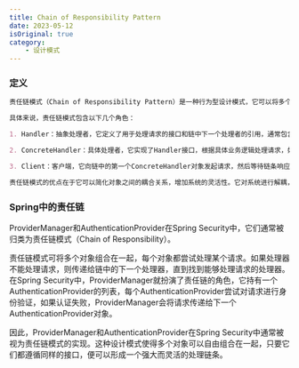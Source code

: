 ```yaml
---
title: Chain of Responsibility Pattern
date: 2023-05-12
isOriginal: true
category: 
    - 设计模式
---
```


### 定义

~~~markdown
责任链模式（Chain of Responsibility Pattern）是一种行为型设计模式，它可以将多个对象组合成一条链，并按照事先规定的顺序依次处理请求。每个对象都可以选择处理请求，或者将请求传递给链中的下一个对象。这种模式将请求的发送者和接收者解耦，使得多个对象都有机会处理请求，从而提高了系统的灵活性和可扩展性。

具体来说，责任链模式包含以下几个角色：

1. Handler：抽象处理者，它定义了用于处理请求的接口和链中下一个处理者的引用，通常包含一个处理请求的方法；

2. ConcreteHandler：具体处理者，它实现了Handler接口，根据具体业务逻辑处理请求，如果无法处理，则将请求传递给链中的下一个处理者；

3. Client：客户端，它向链中的第一个ConcreteHandler对象发起请求，然后等待链条响应请求。

责任链模式的优点在于它可以简化对象之间的耦合关系，增加系统的灵活性。它对系统进行解耦，使得请求发送者不必关心请求的具体处理者，发起请求后，请求会在链条中依次被多个对象处理。同时，责任链模式还可以方便地进行动态的链式调整，即在运行时往链中添加或删除具体处理者，以便满足实时的业务需求。
~~~


### Spring中的责任链

ProviderManager和AuthenticationProvider在Spring Security中，它们通常被归类为责任链模式（Chain of Responsibility）。

责任链模式可将多个对象组合在一起，每个对象都尝试处理某个请求。如果处理器不能处理请求，则传递给链中的下一个处理器，直到找到能够处理请求的处理器。在Spring Security中，ProviderManager就扮演了责任链的角色，它持有一个AuthenticationProvider的列表，每个AuthenticationProvider尝试对请求进行身份验证，如果认证失败，ProviderManager会将请求传递给下一个AuthenticationProvider对象。

因此，ProviderManager和AuthenticationProvider在Spring Security中通常被视为责任链模式的实现。这种设计模式使得多个对象可以自由组合在一起，只要它们都遵循同样的接口，便可以形成一个强大而灵活的处理链条。
